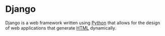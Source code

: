 # Django







Django is a web framework written using [Python](/wiki/Python) that allows for the design of web applications that generate [HTML](/wiki/HTML) dynamically.































































































































































